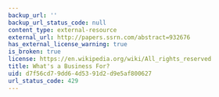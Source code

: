 ```yaml
---
backup_url: ''
backup_url_status_code: null
content_type: external-resource
external_url: http://papers.ssrn.com/abstract=932676
has_external_license_warning: true
is_broken: true
license: https://en.wikipedia.org/wiki/All_rights_reserved
title: What's a Business For?
uid: d7f56cd7-9dd6-4d53-91d2-d9e5af800627
url_status_code: 429
---
```

